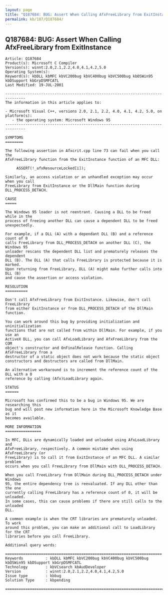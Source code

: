 ```yaml
---
layout: page
title: "Q187684: BUG: Assert When Calling AfxFreeLibrary from ExitInstance"
permalink: kb/187/Q187684/
---
```


## Q187684: BUG: Assert When Calling AfxFreeLibrary from ExitInstance

	Article: Q187684
	Product(s): Microsoft C Compiler
	Version(s): winnt:2.0,2.1,2.2,4.0,4.1,4.2,5.0
	Operating System(s): 
	Keyword(s): kbDLL kbMFC kbVC200bug kbVC400bug kbVC500bug kbOSWin95 kbDSupport kbGrpDSMFCATL
	Last Modified: 19-JUL-2001
	
	-------------------------------------------------------------------------------
	The information in this article applies to:
	
	- Microsoft Visual C++, versions 2.0, 2.1, 2.2, 4.0, 4.1, 4.2, 5.0, on platform(s):
	   - the operating system: Microsoft Windows 95 
	-------------------------------------------------------------------------------
	
	SYMPTOMS
	========
	
	The following assertion in Afxcrit.cpp line 73 can fail when you call the
	AfxFreeLibrary function from the ExitInstance function of an MFC DLL:
	
	     ASSERT(!_afxResourceLocked[i]);
	
	Similarly, an access violation or an unhandled exception may occur when you call
	FreeLibrary from ExitInstance or the DllMain function during DLL_PROCESS_DETACH.
	
	CAUSE
	=====
	
	The Windows 95 loader is not reentrant. Causing a DLL to be freed while in the
	process of freeing another DLL can cause a dependent DLL to be freed
	unexpectedly.
	
	For example, if a DLL (A) with a dependant DLL (B) and a reference count of 0
	calls FreeLibrary from DLL_PROCESS_DETACH on another DLL (C), the Windows 95
	unloader rescans the dependent DLL list and prematurely releases the dependent
	DLL (B). The DLL (A) that calls FreeLibrary is protected because it is marked.
	Upon returning from FreeLibrary, DLL (A) might make further calls into DLL (B)
	and cause the assertion or access violation.
	
	RESOLUTION
	==========
	
	Don't call AfxFreeLibrary from ExitInstance. Likewise, don't call FreeLibrary
	from either ExitInstance or from DLL_PROCESS_DETACH of the DllMain function.
	
	You can work around this bug by providing initialization and uninitialization
	functions that are not called from within DllMain. For example, if you use an
	ActiveX DLL, you can call AfxLoadLibrary and AfxFreeLibrary from the COM
	object's constructor and OnFinalRelease function. Calling AfxFreeLibrary from a
	destructor of a static object does not work because the static object
	constructors and destructors are called from DllMain.
	
	An alternative workaround is to increment the reference count of the DLL with a 0
	reference by calling (Afx)LoadLibrary again.
	
	STATUS
	======
	
	Microsoft has confirmed this to be a bug in Windows 95. We are researching this
	bug and will post new information here in the Microsoft Knowledge Base as it
	becomes available.
	
	MORE INFORMATION
	================
	
	In MFC, DLLs are dynamically loaded and unloaded using AfxLoadLibrary and
	AfxFreeLibrary, respectively. A common mistake when using AfxFreeLibrary (or
	FreeLibrary) is to call it from ExitInstance of an MFC DLL. A similar problem
	occurs when you call FreeLibrary from DllMain with DLL_PROCESS_DETACH.
	
	When you call FreeLibrary from DllMain during DLL_PROCESS_DETACH under Windows
	95, the entire dependency tree is reevaluated. If any DLL other than the one
	currently calling FreeLibrary has a reference count of 0, it will be unloaded.
	In some cases, this can cause problems if there are still calls to the unloaded
	DLL.
	
	A common example is when the CRT libraries are prematurely unloaded. To work
	around this problem, you can make an additional call to LoadLibrary for the CRT
	libraries before you call FreeLibrary.
	
	Additional query words:
	
	======================================================================
	Keywords          : kbDLL kbMFC kbVC200bug kbVC400bug kbVC500bug kbOSWin95 kbDSupport kbGrpDSMFCATL 
	Technology        : kbVCsearch kbAudDeveloper
	Version           : winnt:2.0,2.1,2.2,4.0,4.1,4.2,5.0
	Issue type        : kbbug
	Solution Type     : kbpending
	
	=============================================================================
	
